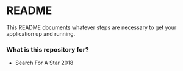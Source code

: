 # README #

This README documents whatever steps are necessary to get your application up and running.

### What is this repository for? ###

* Search For A Star 2018